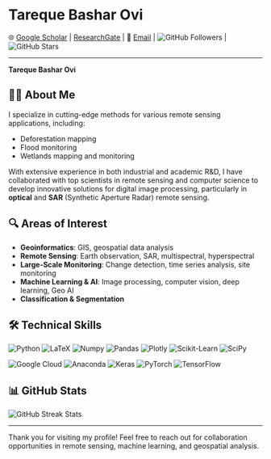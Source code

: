 # Tareque Bashar Ovi

🌐 [Google Scholar](https://scholar.google.com/citations?user=amnpQ4YAAAAJ&hl=en) | [ResearchGate](https://www.researchgate.net/profile/Tareque-Ovi) | 📧 [Email](ovitareque@gmail.com) | ![GitHub Followers](https://img.shields.io/github/followers/username?label=Followers) | ![GitHub Stars](https://img.shields.io/github/stars/username?label=Stars)

---

**Tareque Bashar Ovi** 

## 🧑‍💼 About Me
I specialize in cutting-edge methods for various remote sensing applications, including:

- Deforestation mapping
- Flood monitoring
- Wetlands mapping and monitoring

With extensive experience in both industrial and academic R&D, I have collaborated with top scientists in remote sensing and computer science to develop innovative solutions for digital image processing, particularly in **optical** and **SAR** (Synthetic Aperture Radar) remote sensing.

## 🔍 Areas of Interest
- **Geoinformatics**: GIS, geospatial data analysis
- **Remote Sensing**: Earth observation, SAR, multispectral, hyperspectral
- **Large-Scale Monitoring**: Change detection, time series analysis, site monitoring
- **Machine Learning & AI**: Image processing, computer vision, deep learning, Geo AI
- **Classification & Segmentation**

## 🛠️ Technical Skills
![Python](https://img.shields.io/badge/Python-blue) ![LaTeX](https://img.shields.io/badge/LaTeX-green) ![Numpy](https://img.shields.io/badge/NumPy-blue) ![Pandas](https://img.shields.io/badge/Pandas-purple) ![Plotly](https://img.shields.io/badge/Plotly-orange) ![Scikit-Learn](https://img.shields.io/badge/Scikit--Learn-yellow) ![SciPy](https://img.shields.io/badge/SciPy-blue)

![Google Cloud](https://img.shields.io/badge/Google%20Cloud-gray) ![Anaconda](https://img.shields.io/badge/Anaconda-green) ![Keras](https://img.shields.io/badge/Keras-red) ![PyTorch](https://img.shields.io/badge/PyTorch-orange) ![TensorFlow](https://img.shields.io/badge/TensorFlow-blue)

## 📊 GitHub Stats
![GitHub Streak Stats](https://streak-stats.demolab.com/?user=username)

---

Thank you for visiting my profile! Feel free to reach out for collaboration opportunities in remote sensing, machine learning, and geospatial analysis.

